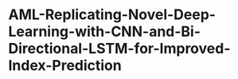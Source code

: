 # AML-Replicating-Novel-Deep-Learning-with-CNN-and-Bi-Directional-LSTM-for-Improved-Index-Prediction